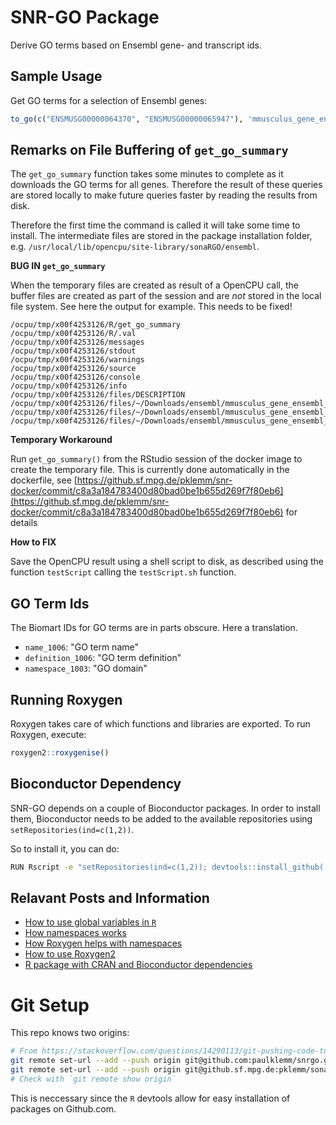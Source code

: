 # SNR-GO Package

Derive GO terms based on Ensembl gene- and transcript ids.

## Sample Usage

Get GO terms for a selection of Ensembl genes:

```r
to_go(c("ENSMUSG00000064370", "ENSMUSG00000065947"), 'mmusculus_gene_ensembl')
```

## Remarks on File Buffering of `get_go_summary`

The `get_go_summary` function takes some minutes to complete as it downloads the GO terms for all genes. Therefore the result of these queries are stored locally to make future queries faster by reading the results from disk.

Therefore the first time the command is called it will take some time to install. The intermediate files are stored in the package installation folder, e.g. `/usr/local/lib/opencpu/site-library/sonaRGO/ensembl`.

**BUG IN `get_go_summary`**

When the temporary files are created as result of a OpenCPU call, the buffer files are created as part of the session and are *not* stored in the local file system. See here the output for example. This needs to be fixed!

```
/ocpu/tmp/x00f4253126/R/get_go_summary
/ocpu/tmp/x00f4253126/R/.val
/ocpu/tmp/x00f4253126/messages
/ocpu/tmp/x00f4253126/stdout
/ocpu/tmp/x00f4253126/warnings
/ocpu/tmp/x00f4253126/source
/ocpu/tmp/x00f4253126/console
/ocpu/tmp/x00f4253126/info
/ocpu/tmp/x00f4253126/files/DESCRIPTION
/ocpu/tmp/x00f4253126/files/~/Downloads/ensembl/mmusculus_gene_ensembl_90_genes.RData
/ocpu/tmp/x00f4253126/files/~/Downloads/ensembl/mmusculus_gene_ensembl_90_go.RData
/ocpu/tmp/x00f4253126/files/~/Downloads/ensembl/mmusculus_gene_ensembl_90_transcripts.RData
```

**Temporary Workaround**

Run `get_go_summary()` from the RStudio session of the docker image to create the temporary file. This is currently done automatically in the dockerfile, see [https://github.sf.mpg.de/pklemm/snr-docker/commit/c8a3a184783400d80bad0be1b655d269f7f80eb6](https://github.sf.mpg.de/pklemm/snr-docker/commit/c8a3a184783400d80bad0be1b655d269f7f80eb6) for details

**How to FIX**

Save the OpenCPU result using a shell script to disk, as described using the function `testScript` calling the `testScript.sh` function.

## GO Term Ids

The Biomart IDs for GO terms are in parts obscure. Here a translation.

- `name_1006`: "GO term name"
- `definition_1006`: "GO term definition"
- `namespace_1003`: "GO domain"

## Running Roxygen

Roxygen takes care of which functions and libraries are exported. To run Roxygen, execute:

```r
roxygen2::roxygenise()
```

## Bioconductor Dependency

SNR-GO depends on a couple of Bioconductor packages. In order to install them, Bioconductor needs to be added to the available repositories using `setRepositories(ind=c(1,2))`.

So to install it, you can do:

```bash
RUN Rscript -e "setRepositories(ind=c(1,2)); devtools::install_github('paulklemm/snrgo')"
```

## Relavant Posts and Information

- [How to use global variables in `R`](https://stackoverflow.com/questions/12598242/global-variables-in-packages-in-r)
- [How namespaces works](http://r-pkgs.had.co.nz/namespace.html)
- [How Roxygen helps with namespaces](http://kbroman.org/pkg_primer/pages/depends.html)
- [How to use Roxygen2](https://github.com/yihui/roxygen2)
- [R package with CRAN and Bioconductor dependencies](https://stackoverflow.com/questions/34617306/r-package-with-cran-and-bioconductor-dependencies)

# Git Setup

This repo knows two origins:

```bash
# From https://stackoverflow.com/questions/14290113/git-pushing-code-to-two-remotes
git remote set-url --add --push origin git@github.com:paulklemm/snrgo.git
git remote set-url --add --push origin git@github.sf.mpg.de:pklemm/sonargo.git
# Check with `git remote show origin`
```

This is neccessary since the `R` devtools allow for easy installation of packages on Github.com.
